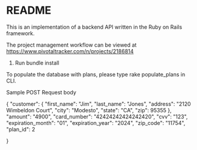 # README

This is an implementation of a backend API written in the Ruby on Rails framework.

The project management workflow can be viewed at https://www.pivotaltracker.com/n/projects/2186814

1. Run bundle install


To populate the database with plans, please type rake populate_plans in CLI.


Sample POST Request body

{
	"customer": {
		"first_name": "Jim",
		"last_name": "Jones",
		"address": "2120 Wimbeldon Court",
		"city": "Modesto",
		"state": "CA",
		"zip": 95355
	},
	"amount": "4900",
	"card_number": "42424242424242420",
	"cvv": "123",
	"expiration_month": "01",
	"expiration_year": "2024",
	"zip_code": "11754",
	"plan_id": 2

}
